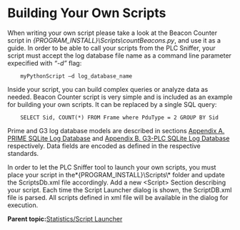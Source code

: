 # Building Your Own Scripts

When writing your own script please take a look at the Beacon Counter script in *\{PROGRAM\_INSTALL\}\\Scripts\\countBeacons.py*, and use it as a guide. In order to be able to call your scripts from the PLC Sniffer, your script must accept the log database file name as a command line parameter expecified with *“-d”* flag:

```
    myPythonScript –d log_database_name
```

Inside your script, you can build complex queries or analyze data as needed. Beacon Counter script is very simple and is included as an example for building your own scripts. It can be replaced by a single SQL query:

```
    SELECT Sid, COUNT(*) FROM Frame where PduType = 2 GROUP BY Sid
```

Prime and G3 log database models are described in sections [Appendix A. PRIME SQLite Log Database](GUID-E1CA9326-26B7-4E63-85F7-0DB2EEAED286.md#) and [Appendix B. G3-PLC SQLite Log Database](GUID-B1D36D7B-7A26-4B4E-B5DB-E314EF9CEF9F.md#) respectively. Data fields are encoded as defined in the respective standards.

In order to let the PLC Sniffer tool to launch your own scripts, you must place your script in the*\{PROGRAM\_INSTALL\}\\Scripts\\* folder and update the ScriptsDb.xml file accordingly. Add a new <Script\> Section describing your script. Each time the Script Launcher dialog is shown, the ScriptDB.xml file is parsed. All scripts defined in xml file will be available in the dialog for execution.

**Parent topic:**[Statistics/Script Launcher](GUID-FD58C615-4207-42F6-BAA1-5236F2A8E0AF.md)

